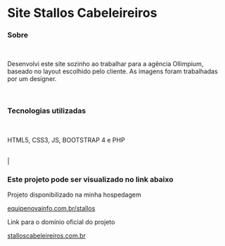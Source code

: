 <h1>Site Stallos Cabeleireiros</h1>

<h3>Sobre</h3>
<br>
<p>Desenvolvi este site sozinho ao trabalhar para a agência Ollimpium, baseado no layout escolhido pelo cliente. As imagens foram trabalhadas por um designer.</p>
<br>

<h3>Tecnologias utilizadas</h3>
<br>
<p>HTML5, CSS3, JS, BOOTSTRAP 4 e PHP</p>
<br>
|<h3>Este projeto pode ser visualizado no link abaixo</h3>
 <p>Projeto disponibilizado na minha hospedagem</p><a href="equipenovainfo.com.br/stallos">equipenovainfo.com.br/stallos</a>
 <br>
 <p>Link para o domínio oficial do projeto</p><a href="stalloscabeleireiros.com.br">stalloscabeleireiros.com.br</a>